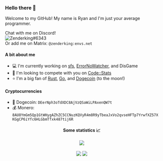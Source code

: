 ### Hello there 👋
Welcome to my GitHub! My name is Ryan and I'm just your average programmer.

Chat with me on Discord!\
![Zenderking#6343](https://discord.c99.nl/widget/theme-4/531392146767347712.png)\
Or add me on Matrix: `@zenderking:envs.net`

#### A bit about me
- 💻 I'm currently working on [sfs](https://github.com/ErrorNoInternet/sfs), [ErrorNoWatcher](https://github.com/ErrorNoInternet/ErrorNoWatcher), and DisGame
- 🤝 I'm looking to compete with you on [Code::Stats](https://codestats.net/users/ErrorNoInternet)
- ⭐ I'm a big fan of [Rust](https://rust-lang.org), [Go](https://go.dev), and [Dogecoin](https://dogecoin.com) (to the moon!)

#### Cryptocurrencies
- 🐶 Dogecoin: `DEerNph3oTdXDC8AjVzQSaWiLPAxenQW7t`
- 💰 Monero: `8AU8YmGm5Qp1GtWHygAZhZC5CCNuzKQVyR4m8R9yTbeaJxVo2qvseHFTp7YrwfXZ57XKGgCP6iYfc6HLGbmTfxk487tij6R`

<h4 align="center">Some statistics 📈</h4>
<p align="center">
  <img align="center" src="https://github-readme-stats.vercel.app/api/top-langs/?username=ErrorNoInternet&hide=makefile,css&title_color=bbbbbb&icon_color=bbbbbb&text_color=bbbbbb&bg_color=1d2127&layout=compact">
  <br><br>
  <img align="center" src="https://github-readme-stats.vercel.app/api?username=ErrorNoInternet&show_icons=true&title_color=bbbbbb&icon_color=bbbbbb&text_color=bbbbbb&bg_color=1d2127&include_all_commits=true&hide_border=true">
  <img align="center" src="http://github-readme-streak-stats.herokuapp.com?user=ErrorNoInternet&background=1d2127&sideLabels=ADADAD&dates=ADADAD&currStreakNum=D8D8D8&sideNums=D8D8D8&fire=DD6A00&ring=DD6A00&currStreakLabel=DD6A00&hide_border=true">
</p>
